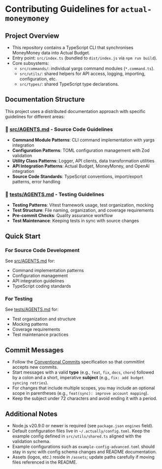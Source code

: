 # Contributing Guidelines for `actual-moneymoney`

## Project Overview

- This repository contains a TypeScript CLI that synchronises MoneyMoney data into Actual Budget.
- Entry point: `src/index.ts` (bundled to `dist/index.js` via `npm run build`).
- Core subsystems:
  - `src/commands/`: individual yargs command modules (`*.command.ts`).
  - `src/utils/`: shared helpers for API access, logging, importing, configuration, etc.
  - `src/types/`: shared TypeScript type declarations.

## Documentation Structure

This project uses a distributed documentation approach with specific guidelines for different areas:

### 📁 [src/AGENTS.md](src/AGENTS.md) - Source Code Guidelines

- **Command Module Patterns**: CLI command implementation with yargs integration
- **Configuration Patterns**: TOML configuration management with Zod validation
- **Utility Class Patterns**: Logger, API clients, data transformation utilities
- **API Integration Patterns**: Actual Budget, MoneyMoney, and OpenAI integration
- **Source Code Standards**: TypeScript conventions, import/export patterns, error handling

### 🧪 [tests/AGENTS.md](tests/AGENTS.md) - Testing Guidelines

- **Testing Patterns**: Vitest framework usage, test organization, mocking
- **Test Structure**: File naming, organization, and coverage requirements
- **Pre-commit Checks**: Quality assurance workflow
- **Test Maintenance**: Keeping tests in sync with source changes

## Quick Start

### For Source Code Development

See [src/AGENTS.md](src/AGENTS.md) for:

- Command implementation patterns
- Configuration management
- API integration guidelines
- TypeScript coding standards

### For Testing

See [tests/AGENTS.md](tests/AGENTS.md) for:

- Test organization and structure
- Mocking patterns
- Coverage requirements
- Test maintenance practices

## Commit Messages

- Follow the [Conventional Commits](https://www.conventionalcommits.org/) specification so that commitlint accepts new commits.
- Start messages with a valid **type** (e.g., `feat`, `fix`, `docs`, `chore`) followed by a colon and a short, imperative **subject** (e.g., `fix: add budget syncing retries`).
- For changes that include multiple scopes, you may include an optional scope in parentheses (e.g., `feat(sync): improve account mapping`).
- Keep the subject under 72 characters and avoid ending it with a period.

## Additional Notes

- Node.js v20.9.0 or newer is required (see `package.json` `engines` field).
- Default configuration files live in `~/.actually/config.toml`. Keep the example config defined in `src/utils/shared.ts` aligned with the validation schema.
- Example configurations such as `example-config-advanced.toml` should stay in sync with config schema changes and README documentation.
- Assets (logos, etc.) reside in `/assets`; update paths carefully if moving files referenced in the README.
